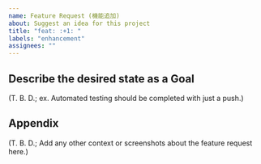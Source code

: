 ```yaml
---
name: Feature Request (機能追加)
about: Suggest an idea for this project
title: "feat: :+1: "
labels: "enhancement"
assignees: ""
---
```


## Describe the desired **state** as a Goal

(T. B. D.; ex. Automated testing should be completed with just a push.)

## Appendix

(T. B. D.; Add any other context or screenshots about the feature request here.)
